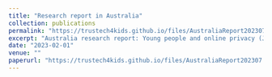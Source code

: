 ```yaml
---
title: "Research report in Australia"
collection: publications
permalink: "https://trustech4kids.github.io/files/AustraliaReport202307.pdf"
excerpt: "Australia research report: Young people and online privacy (July 2023)"
date: "2023-02-01"
venue: ""
paperurl: "https://trustech4kids.github.io/files/AustraliaReport202307.pdf"
---
```

